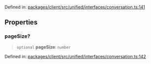Defined in: [packages/client/src/unified/interfaces/conversation.ts:141](https://github.com/signalwire/signalwire-js/blob/52fa77b6c8db68f4c99b30b3776f45a4309e15bf/packages/client/src/unified/interfaces/conversation.ts#L141)

## Properties

### pageSize?

> `optional` **pageSize**: `number`

Defined in: [packages/client/src/unified/interfaces/conversation.ts:142](https://github.com/signalwire/signalwire-js/blob/52fa77b6c8db68f4c99b30b3776f45a4309e15bf/packages/client/src/unified/interfaces/conversation.ts#L142)
